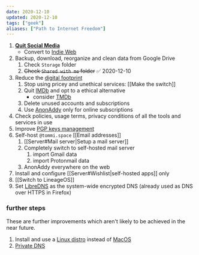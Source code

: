 ```yaml
---
date: 2020-12-10
updated: 2020-12-10
tags: ["geek"]
aliases: ["Path to Internet Freedom"]
---
```

1. [**Quit Social Media**](https://quitsocialmedia.club/roadmap)
	- Convert to [Indie Web](https://indieweb.org)
1. Backup, download, reorganize and clean data from Google Drive
    1. Check `Storage` folder
    1. ~~Check `Shared with me` folder~~ ✅ 2020-12-10
1. Reduce the [digital footprint](https://en.wikipedia.org/wiki/Digital_footprint)
    1. Stop using pricey and unethical services: [[Make the switch]]
	1. Quit [IMDb](https://www.imdb.com/user/ur90419107/) and opt to a ethical alternative
		- consider [TMDb](https://f-droid.org/packages/com.ulicae.cinelog/)
    1. Delete unused accounts and subscriptions
    1. Use [AnonAddy](https://anonaddy.com) only for online subscriptions
1. Check policies, usage terms, privacy conditions of all the tools and services in use
1. Improve [PGP keys management](https://keys.openpgp.org)
1. Self-host `@tommi.space` [[Email addresses]]
	1. [[Server#Mail server|Setup a mail server]]
	1. Completely switch to self-hosted mail server
		1. import Gmail data
		1. import Protonmail data
	1. AnonAddy everywhere on the web
1. Install and configure [[Server#Wishlist|self-hosted apps]] only
1. [[Switch to LineageOS]]
1. Set [LibreDNS](https://libredns.gr) as the system-wide encrypted DNS (already used as DNS over HTTPS in Firefox)

### further steps

These are further improvements which aren't likely to be achieved in the near future.

1. Install and use a [Linux distro](https://www.linux.org/pages/download/) instead of [MacOS](https://www.apple.com/macos/)
1. [Private DNS](https://www.privacytools.io/providers/dns/)